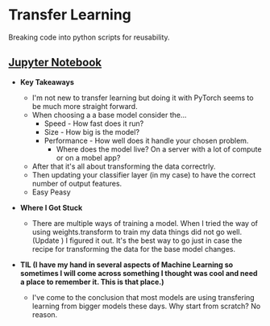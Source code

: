 # Transfer Learning

Breaking code into python scripts for reusability.

## [Jupyter Notebook](https://github.com/AishaEvering/PyTorch_Exercises/blob/main/06_pytorch_transfer_learning_exercises.ipynb)

- **Key Takeaways**

  - I'm not new to transfer learning but doing it with PyTorch seems to be much more straight forward.
  - When choosing a a base model consider the...
    - Speed - How fast does it run?
    - Size - How big is the model?
    - Performance - How well does it handle your chosen problem.
      - Where does the model live? On a server with a lot of compute or on a mobel app?
  - After that it's all about transforming the data correctrly.
  - Then updating your classifier layer (in my case) to have the correct number of output features.
  - Easy Peasy

- **Where I Got Stuck**

  - There are multiple ways of training a model. When I tried the way of using weights.transform to train my data things did not go well. (Update
    ) I figured it out. It's the best way to go just in case the recipe for transforming the data for the base model changes.

- **TIL (I have my hand in several aspects of Machine Learning so sometimes I will come across something I thought was cool and need a place to remember it. This is that place.)**

  - I've come to the conclusion that most models are using transfering learning from bigger models these days. Why start from scratch? No reason.
